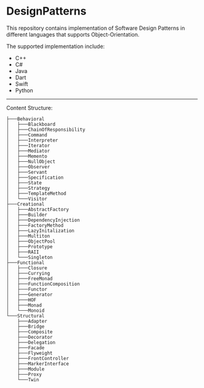 # DesignPatterns

This repository contains implementation of Software Design Patterns in different languages that supports Object-Orientation. 

The supported implementation include:
- C++
- C#
- Java
- Dart
- Swift
- Python

---

Content Structure:
```
├───Behavioral
│   ├───Blackboard
│   ├───ChainOfResponsibility    
│   ├───Command
│   ├───Interpreter
│   ├───Iterator
│   ├───Mediator
│   ├───Memento
│   ├───NullObject
│   ├───Observer
│   ├───Servant      
│   ├───Specification
│   ├───State
│   ├───Strategy
│   ├───TemplateMethod
│   └───Visitor
├───Creational
│   ├───AbstractFactory
│   ├───Builder
│   ├───DependencyInjection
│   ├───FactoryMethod
│   ├───LazyInitalization
│   ├───Multiton
│   ├───ObjectPool
│   ├───Prototype
│   ├───RAII
│   └───Singleton
├───Functional
│   ├───Closure
│   ├───Currying
│   ├───FreeMonad
│   ├───FunctionComposition
│   ├───Functor
│   ├───Generator
│   ├───HOF
│   ├───Monad
│   └───Monoid
└───Structural
    ├───Adapter
    ├───Bridge
    ├───Composite
    ├───Decorator
    ├───Delegation
    ├───Facade
    ├───Flyweight
    ├───FrontController
    ├───MarkerInterface
    ├───Module
    ├───Proxy
    └───Twin
```